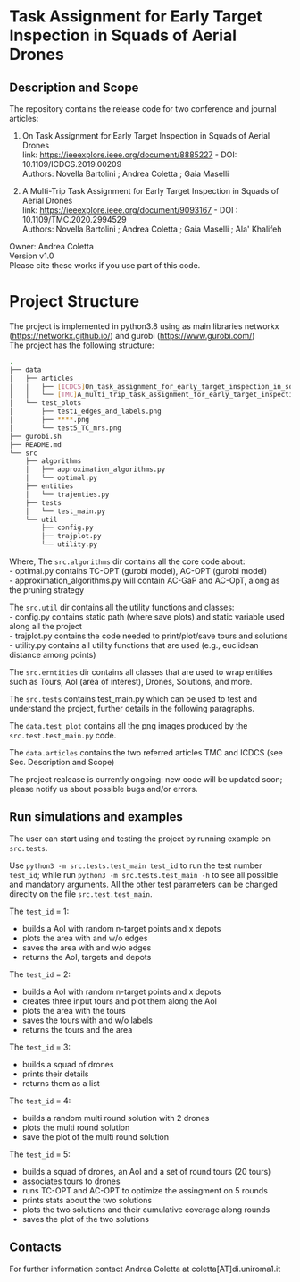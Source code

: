 # Task Assignment for Early Target Inspection in Squads of Aerial Drones

## Description and Scope
The repository contains the release code for two conference and journal articles:


1) On Task Assignment for Early Target Inspection in Squads of Aerial Drones
<br /> link: https://ieeexplore.ieee.org/document/8885227 - DOI: 10.1109/ICDCS.2019.00209
<br /> Authors: Novella Bartolini ; Andrea Coletta ; Gaia Maselli

2) A Multi-Trip Task Assignment for Early Target Inspection in Squads of Aerial Drones
<br /> link: https://ieeexplore.ieee.org/document/9093167 - DOI : 10.1109/TMC.2020.2994529
<br /> Authors: Novella Bartolini ; Andrea Coletta ; Gaia Maselli ; Ala' Khalifeh


Owner: Andrea Coletta
<br /> 
Version v1.0
<br /> 
Please cite these works if you use part of this code. 


# Project Structure
The project is implemented in python3.8 using as main libraries networkx (https://networkx.github.io/) and gurobi (https://www.gurobi.com/)
<br /> 
The project has the following structure:
``` bash
.
├── data
│   ├── articles
│   │   ├── [ICDCS]On_task_assignment_for_early_target_inspection_in_squads_of_aerial_drones.pdf
│   │   └── [TMC]A_multi_trip_task_assignment_for_early_target_inspection_in_squads_of_aerial_drones.pdf
│   └── test_plots
│       ├── test1_edges_and_labels.png
│       ├── ****.png
│       └── test5_TC_mrs.png
├── gurobi.sh
├── README.md
└── src
    ├── algorithms
    │   ├── approximation_algorithms.py
    │   └── optimal.py
    ├── entities
    │   └── trajenties.py
    ├── tests
    │   └── test_main.py
    └── util
        ├── config.py
        ├── trajplot.py
        └── utility.py

``` 
Where,
The ``src.algorithms`` dir contains all the core code about: 
<br /> 
    - optimal.py contains TC-OPT (gurobi model), AC-OPT (gurobi model)
<br /> 
    - approximation_algorithms.py will contain AC-GaP and AC-OpT, along as the pruning strategy

The ``src.util`` dir contains all the utility functions and classes:
<br /> 
    - config.py contains static path (where save plots) and static variable used along all the project
<br /> 
    - trajplot.py contains the code needed to print/plot/save tours and solutions
<br /> 
    - utility.py contains all utility functions that are used (e.g., euclidean distance among points)

The ``src.erntities`` dir contains all classes that are used to wrap entities such as Tours, AoI (area of interest), Drones, Solutions, and more.

The ``src.tests`` contains test_main.py which can be used to test and understand the project, further details in the following paragraphs.

The ``data.test_plot`` contains all the png images produced by the ``src.test.test_main.py`` code.

The ``data.articles`` contains the two referred articles TMC and ICDCS (see Sec. Description and Scope)


The project realease is currently ongoing: new code will be updated soon; please notify us about possible bugs and/or errors.

## Run simulations and examples
The user can start using and testing the project by running example on ``src.tests``.

Use ``python3 -m src.tests.test_main test_id`` to run the test number `test_id`; while run ``python3 -m src.tests.test_main -h`` to see all possible and mandatory arguments.
All the other test parameters can be changed direclty on the file ``src.test.test_main``.

The `test_id` = 1:
- builds a AoI with random n-target points and x depots
- plots the area with and w/o edges
- saves the area with and w/o edges
- returns the AoI, targets and depots

The `test_id` = 2:
- builds a AoI with random n-target points and x depots
- creates three input tours and plot them along the AoI
- plots the area with the tours
- saves the tours with and w/o labels
- returns the tours and the area

The `test_id` = 3:
- builds a squad of drones
- prints their details
- returns them as a list

The `test_id` = 4:
- builds a random multi round solution with 2 drones
- plots the multi round solution
- save the plot of the multi round solution


The `test_id` = 5:
- builds a squad of drones, an AoI and a set of round tours (20 tours) 
- associates tours to drones 
- runs TC-OPT and AC-OPT to optimize the assingment on 5 rounds
- prints stats about the two solutions
- plots the two solutions and their cumulative coverage along rounds
- saves the plot of the two solutions


## Contacts

For further information contact Andrea Coletta at coletta[AT]di.uniroma1.it


